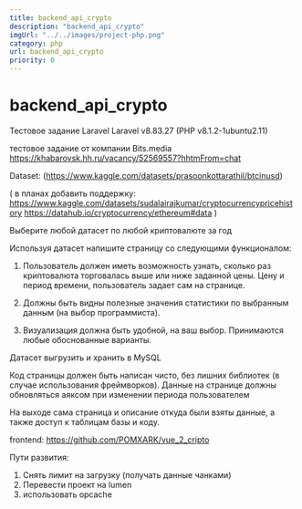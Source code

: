 ```yaml
---
title: backend_api_crypto
description: "backend_api_crypto"
imgUrl: "../../images/project-php.png"
category: php
url: backend_api_crypto
priority: 0
---
```


# backend_api_crypto

Тестовое задание Laravel
Laravel v8.83.27 (PHP v8.1.2-1ubuntu2.11)

тестовое задание от компании Bits.media
https://khabarovsk.hh.ru/vacancy/52569557?hhtmFrom=chat

Dataset: (https://www.kaggle.com/datasets/prasoonkottarathil/btcinusd)

(
    в планах добавить поддержку:
    https://www.kaggle.com/datasets/sudalairajkumar/cryptocurrencypricehistory
    https://datahub.io/cryptocurrency/ethereum#data
)

Выберите любой датасет по любой криптовалюте за год

Используя датасет напишите страницу со следующими функционалом:



1. Пользователь должен иметь возможность узнать, сколько раз криптовалюта торговалась выше или ниже заданной цены. Цену и период времени, пользователь задает сам на странице.

2. Должны быть видны полезные значения статистики по выбранным данным (на выбор программиста).

3. Визуализация должна быть удобной, на ваш выбор. Принимаются любые обоснованные варианты.



Датасет выгрузить и хранить в MySQL

Код страницы должен быть написан чисто, без лишних библиотек (в случае использования фреймворков). Данные на странице должны обновляться аяксом при изменении периода пользователем

На выходе сама страница и описание откуда были взяты данные, а также доступ к таблицам базы и коду. 

frontend: https://github.com/POMXARK/vue_2_cripto

Пути развития:
1. Снять лимит на загрузку (получать данные чанками)
2. Перевести проект на lumen
3. использовать opcache
